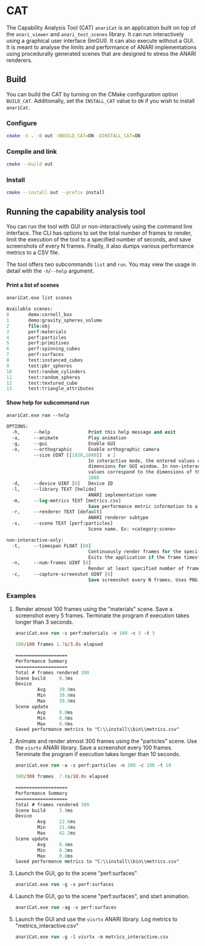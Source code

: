 # CAT

The Capability Analysis Tool (CAT) `anariCat` is an application built on top of the `anari_viewer` and
`anari_test_scenes` library. It can run interactively using a graphical user interface (ImGUI).
It can also execute without a GUI. It is meant to analyse the limits and performance of ANARI implementations using procedurally generated scenes that are designed to stress the ANARI renderers.

## Build

You can build the CAT by turning on the CMake configuration option `BUILD_CAT`. Additionally,
set the `INSTALL_CAT` value to `ON` if you wish to install `anariCat`.

### Configure

```sh
cmake -S . -B out -DBUILD_CAT=ON -DINSTALL_CAT=ON
```

### Compile and link

```sh
cmake --build out
```

### Install

```sh
cmake --install out --prefix install
```

## Running the capability analysis tool

You can run the tool with GUI or non-interactively using the command line interface. The CLI has
options to set the total number of frames to render, limit the execution of the tool to a specified
number of seconds, and save screenshots of every N frames. Finally, it also dumps various performance
metrics to a CSV file.

The tool offers two subcommands `list` and `run`. You may view the usage in detail with the `-h`/`--help` argument.

#### Print a list of scenes

```ps
anariCat.exe list scenes 

Available scenes:
0       demo:cornell_box
1       demo:gravity_spheres_volume
2       file:obj
3       perf:materials
4       perf:particles
5       perf:primitives
6       perf:spinning_cubes
7       perf:surfaces
8       test:instanced_cubes
9       test:pbr_spheres
10      test:random_cylinders
11      test:random_spheres
12      test:textured_cube
13      test:triangle_attributes
```

#### Show help for subcommand run
```ps
anariCat.exe run --help

OPTIONS:
  -h,     --help              Print this help message and exit
  -a,     --animate           Play animation
  -g,     --gui               Enable GUI
  -o,     --orthographic      Enable orthographic camera
          --size UINT [[1920,1080]]  x 2
                              In interactive mode, the entered values correspond to the
                              dimensions for GUI window. In non-interactive mode, the entered
                              values correspond to the dimensions of the frame. Ex: --size 1920
                              1080
  -d,     --device UINT [0]   Device ID
  -l,     --library TEXT [helide]
                              ANARI implementation name
  -m,     --log-metrics TEXT [metrics.csv]
                              Save performance metric information to a CSV file.
  -r,     --renderer TEXT [default]
                              ANARI renderer subtype
  -s,     --scene TEXT [perf:particles]
                              Scene name. Ex: <category:scene>

non-interactive-only:
  -t,     --timespan FLOAT [60]
                              Continuously render frames for the specified timespan (seconds).
                              Exits the application if the frame timestamp exceeds timespan.
  -n,     --num-frames UINT [0]
                              Render at least specified number of frames.
  -c,     --capture-screenshot UINT [0]
                              Save screenshot every N frames. Uses PNG format.
```

### Examples

1. Render atmost 100 frames using the "materials" scene. Save a screenshot every 5 frames. Terminate the program if execution takes longer than 3 seconds.

    ```ps
    anariCat.exe run -s perf:materials -n 100 -c 5 -t 3
    ```

    ```ps
    100/100 frames 1.7s/3.0s elapsed

    ===================
    Performance Summary
    ===================
    Total # frames rendered 100
    Scene build     0.3ms
    Device
            Avg     39.0ms
            Min     39.0ms
            Max     39.0ms
    Scene update
            Avg     0.0ms
            Min     0.0ms
            Max     0.0ms
    Saved performance metrics to "C:\\install\\bin\\metrics.csv"
    ```

2. Animate and render atmost 300 frames using the "particles" scene. Use the `visrtx` ANARI library. Save a screenshot every 100 frames. Terminate the program if execution takes longer than 10 seconds.

    ```ps
    anariCat.exe run -a -s perf:particles -n 300 -c 100 -t 10
    ```

    ```ps
    300/300 frames  7.8s/10.0s elapsed

    ===================
    Performance Summary
    ===================
    Total # frames rendered 300
    Scene build     3.9ms
    Device
            Avg     22.6ms
            Min     21.4ms
            Max     42.2ms
    Scene update
            Avg     0.4ms
            Min     0.3ms
            Max     0.8ms
    Saved performance metrics to "C:\\install\\bin\\metrics.csv"
    ```

3. Launch the GUI, go to the scene "perf:surfaces"

    ```ps
    anariCat.exe run -g -s perf:surfaces
    ```

4. Launch the GUI, go to the scene "perf:surfaces", and start animation.

    ```ps
    anariCat.exe run -ag -s perf:surfaces
    ```

5. Launch the GUI and use the `visrtx` ANARI library. Log metrics to "metrics_interactive.csv"

    ```ps
    anariCat.exe run -g -l visrtx -m metrics_interactive.csv
    ```
